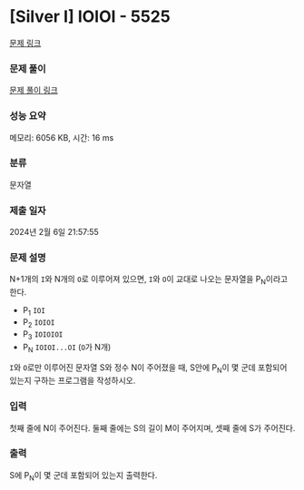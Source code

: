 # [Silver I] IOIOI - 5525

[문제 링크](https://www.acmicpc.net/problem/5525)

### 문제 풀이

[문제 풀이 링크](https://velog.io/@tmdgus5115/C-5525%EB%B2%88-IOIOI)

### 성능 요약

메모리: 6056 KB, 시간: 16 ms

### 분류

문자열

### 제출 일자

2024년 2월 6일 21:57:55

### 문제 설명

<p>N+1개의 <code>I</code>와 N개의 <code>O</code>로 이루어져 있으면, <code>I</code>와 <code>O</code>이 교대로 나오는 문자열을 P<sub>N</sub>이라고 한다.</p>

<ul>
	<li>P<sub>1</sub> <code>IOI</code></li>
	<li>P<sub>2</sub> <code>IOIOI</code></li>
	<li>P<sub>3</sub> <code>IOIOIOI</code></li>
	<li>P<sub>N</sub> <code>IOIOI...OI</code> (<code>O</code>가 N개)</li>
</ul>

<p><code>I</code>와 <code>O</code>로만 이루어진 문자열 S와 정수 N이 주어졌을 때, S안에 P<sub>N</sub>이 몇 군데 포함되어 있는지 구하는 프로그램을 작성하시오.</p>

### 입력

 <p>첫째 줄에 N이 주어진다. 둘째 줄에는 S의 길이 M이 주어지며, 셋째 줄에 S가 주어진다.</p>

### 출력

 <p>S에 P<sub>N</sub>이 몇 군데 포함되어 있는지 출력한다.</p>

